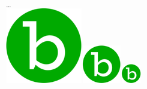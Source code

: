 <form action="https://www.formingo.co/submit/5f09d6c8-d6a3-4277-8fbc-b79bff7dc342"
      method="POST">
    ...
</form>


<img width="200px" src="/bioAics.svg">

<img width="100px" src="/bioAics.svg">

<img width="50px" src="/bioAics.svg">

